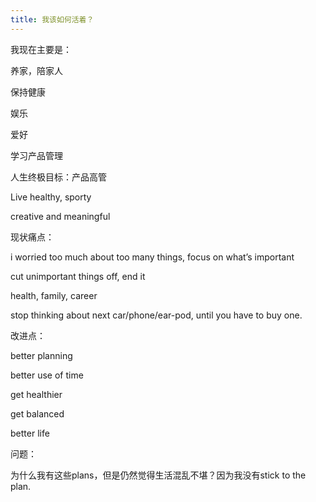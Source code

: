 ```yaml
---
title: 我该如何活着？
---
```

我现在主要是：

养家，陪家人

保持健康

娱乐

爱好

学习产品管理

人生终极目标：产品高管

Live healthy, sporty

creative and meaningful

现状痛点：

i worried too much about too many things, focus on what’s important

cut unimportant things off, end it

health, family, career

stop thinking about next car/phone/ear-pod, until you have to buy one.

改进点：

better planning

better use of time

get healthier

get balanced

better life

问题：

为什么我有这些plans，但是仍然觉得生活混乱不堪？因为我没有stick to the plan.
